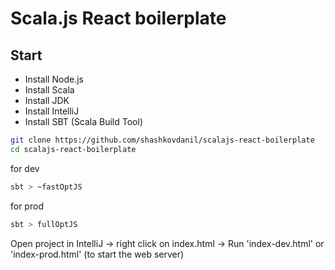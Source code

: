 # Scala.js React boilerplate

## Start

* Install Node.js
* Install Scala
* Install JDK
* Install IntelliJ
* Install SBT (Scala Build Tool)

```sh
git clone https://github.com/shashkovdanil/scalajs-react-boilerplate
cd scalajs-react-boilerplate
```
for dev
```sh
sbt > ~fastOptJS
```
for prod
```sh
sbt > fullOptJS
```

Open project in IntelliJ -> right click on index.html -> Run 'index-dev.html' or 'index-prod.html' (to start the web server)